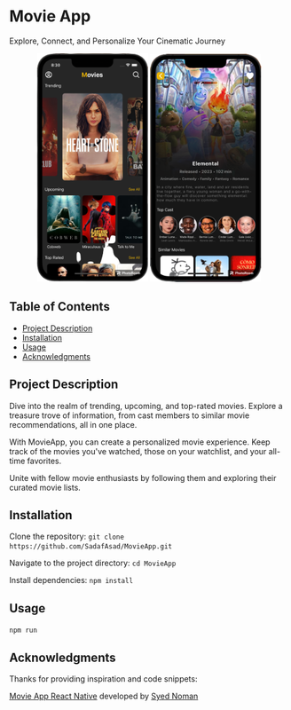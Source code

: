 # Movie App

Explore, Connect, and Personalize Your Cinematic Journey

<p align="center">
  <img src='screenshots/Screendhot%201.png' width='200'/>
  <img src='screenshots/Screenshot%202.png' width='200'/>
</p>

## Table of Contents

- [Project Description](#project-description)
- [Installation](#installation)
- [Usage](#usage)
- [Acknowledgments](#acknowledgments)

## Project Description

Dive into the realm of trending, upcoming, and top-rated movies. Explore a treasure trove of information, from cast members to similar movie recommendations, all in one place.

With MovieApp, you can create a personalized movie experience. Keep track of the movies you've watched, those on your watchlist, and your all-time favorites. 

Unite with fellow movie enthusiasts by following them and exploring their curated movie lists. 


## Installation

Clone the repository: `git clone https://github.com/SadafAsad/MovieApp.git`

Navigate to the project directory: `cd MovieApp`

Install dependencies: `npm install`

## Usage

``` npm run ```

## Acknowledgments

Thanks for providing inspiration and code snippets: 

[Movie App React Native](https://github.com/syednomishah/Movie-App-React-Native.git) developed by [Syed Noman](https://github.com/syednomishah)


